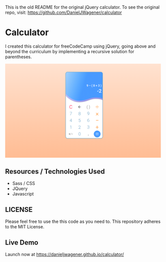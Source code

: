 This is the old README for the original jQuery calculator. To see the original repo, visit: https://github.com/DanielJWagener/calculator

# Calculator

I created this calculator for freeCodeCamp using jQuery, going above and beyond the curriculum by implementing a recursive solution for parentheses.

![Calculator screenshot](https://github.com/DanielJWagener/DanielJWagener.github.io/blob/master/img/calculator.png)

## Resources / Technologies Used

- Sass / CSS
- JQuery
- Javascript

## LICENSE

Please feel free to use the this code as you need to. This repository adheres to the MIT License.

## Live Demo

Launch now at https://danieljwagener.github.io/calculator/
